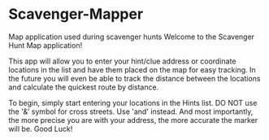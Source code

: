 # Scavenger-Mapper
Map application used during scavenger hunts
Welcome to the Scavenger Hunt Map application!

This app will allow you to enter your hint/clue address or coordinate locations in the list and have them placed on the map for easy tracking. In the future you will even be able to track the distance between the locations and calculate the quickest route by distance.

To begin, simply start entering your locations in the Hints list.
DO NOT use the '&' symbol for cross streets. Use 'and' instead. And most importantly, the more precise you are with your address, the more accurate the marker will be. Good Luck!
